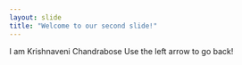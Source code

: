 ```yaml
---
layout: slide
title: "Welcome to our second slide!"
---
```

I am Krishnaveni Chandrabose
Use the left arrow to go back!
